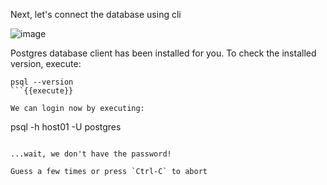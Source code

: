 
Next, let's connect the database using cli

![image](https://github.com/quincycheng/killercoda-scenarios/assets/4685314/9e1cca1e-ed48-4ac3-971a-ffe21f8c171c)

Postgres database client has been installed for you. To check the installed version, execute:

```
psql --version
```{{execute}}

We can login now by executing:
```
psql -h host01 -U postgres
```{{execute}}

...wait, we don't have the password!

Guess a few times or press `Ctrl-C` to abort
